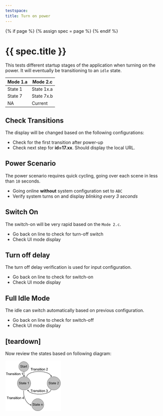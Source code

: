 ```yaml
---
testspace:
title: Turn on power
---
```


{% if page %} {% assign spec = page %} {% endif %}

# {{ spec.title }}
This tests different startup stages of the application when turning on the power. It will eventually be transitioning to an `idle` state. 

Mode 1.a | Mode 2.c
-------- | --------
 State 1 | State 1x.a
 State 7 | State 7x.b
 NA      | Current


## Check Transitions
The display will be changed based on the following configurations: 

- Check for the first transition after power-up
- Check next step for **id=17.xx**. Should display the local URL. 


## Power Scenario
The power scenario requires quick cycling, going over each scene in less than `10` seconds.

- Going online **without** system configuration set to `ABC`
- Verify system turns on and display *blinking every 3 seconds*

## Switch On
The switch-on will be very rapid based on the `Mode 2.c`. 

- Go back on line to check for turn-off switch
- Check UI mode display


## Turn off delay
The turn off delay verification is used for input configuration.

- Go back on line to check for switch-on
- Check UI mode display

## Full Idle Mode
The idle can switch automatically based on previous configuration.


- Go back on line to check for switch-off
- Check UI mode display


## [teardown]
Now review the states based on following diagram:

![states](./states.png "State machine")